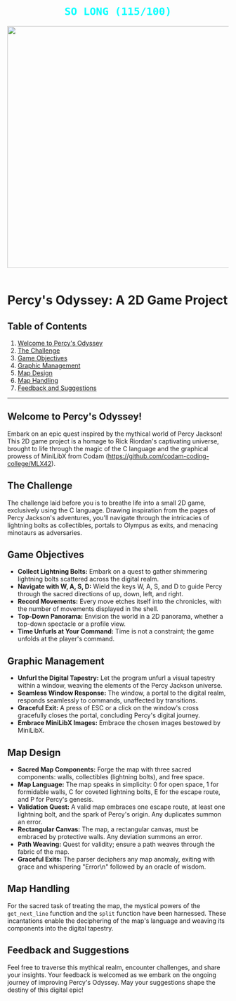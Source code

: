 ##

<div>
  <h1 align="center"><font color="green"><code style="color : cyan">SO LONG (115/100)</code></font></h1>
</div>

<div align="center">
   <a href="https://cdn.discordapp.com/attachments/1155374909153874016/1178828974734970880/GAME_OVER.mp4?ex=65779109&is=65651c09&hm=9662383f23c0593d41c2581ff90f1c68e3a1c8a612fd7168d9f3caded778b63d&" target="_blank">
      <img height=550 src="images/fdf_increaseZ.gif">
   </a>
</div><br>

##

# Percy's Odyssey: A 2D Game Project

## Table of Contents
1. [Welcome to Percy's Odyssey](#welcome-to-percys-odyssey)
2. [The Challenge](#the-challenge)
3. [Game Objectives](#game-objectives)
4. [Graphic Management](#graphic-management)
5. [Map Design](#map-design)
6. [Map Handling](#map-handling)
7. [Feedback and Suggestions](#feedback-and-suggestions)

---

## Welcome to Percy's Odyssey!

Embark on an epic quest inspired by the mythical world of Percy Jackson! This 2D game project is a homage to Rick Riordan's captivating universe, brought to life through the magic of the C language and the graphical prowess of MiniLibX from Codam (https://github.com/codam-coding-college/MLX42).

## The Challenge

The challenge laid before you is to breathe life into a small 2D game, exclusively using the C language. Drawing inspiration from the pages of Percy Jackson's adventures, you'll navigate through the intricacies of lightning bolts as collectibles, portals to Olympus as exits, and menacing minotaurs as adversaries.

## Game Objectives

- **Collect Lightning Bolts:** Embark on a quest to gather shimmering lightning bolts scattered across the digital realm.
- **Navigate with W, A, S, D:** Wield the keys W, A, S, and D to guide Percy through the sacred directions of up, down, left, and right.
- **Record Movements:** Every move etches itself into the chronicles, with the number of movements displayed in the shell.
- **Top-Down Panorama:** Envision the world in a 2D panorama, whether a top-down spectacle or a profile view.
- **Time Unfurls at Your Command:** Time is not a constraint; the game unfolds at the player's command.

## Graphic Management

- **Unfurl the Digital Tapestry:** Let the program unfurl a visual tapestry within a window, weaving the elements of the Percy Jackson universe.
- **Seamless Window Response:** The window, a portal to the digital realm, responds seamlessly to commands, unaffected by transitions.
- **Graceful Exit:** A press of ESC or a click on the window's cross gracefully closes the portal, concluding Percy's digital journey.
- **Embrace MiniLibX Images:** Embrace the chosen images bestowed by MiniLibX.

## Map Design

- **Sacred Map Components:** Forge the map with three sacred components: walls, collectibles (lightning bolts), and free space.
- **Map Language:** The map speaks in simplicity: 0 for open space, 1 for formidable walls, C for coveted lightning bolts, E for the escape route, and P for Percy's genesis.
- **Validation Quest:** A valid map embraces one escape route, at least one lightning bolt, and the spark of Percy's origin. Any duplicates summon an error.
- **Rectangular Canvas:** The map, a rectangular canvas, must be embraced by protective walls. Any deviation summons an error.
- **Path Weaving:** Quest for validity; ensure a path weaves through the fabric of the map.
- **Graceful Exits:** The parser deciphers any map anomaly, exiting with grace and whispering "Error\n" followed by an oracle of wisdom.

## Map Handling

For the sacred task of treating the map, the mystical powers of the `get_next_line` function and the `split` function have been harnessed. These incantations enable the deciphering of the map's language and weaving its components into the digital tapestry.

## Feedback and Suggestions

Feel free to traverse this mythical realm, encounter challenges, and share your insights. Your feedback is welcomed as we embark on the ongoing journey of improving Percy's Odyssey. May your suggestions shape the destiny of this digital epic!
